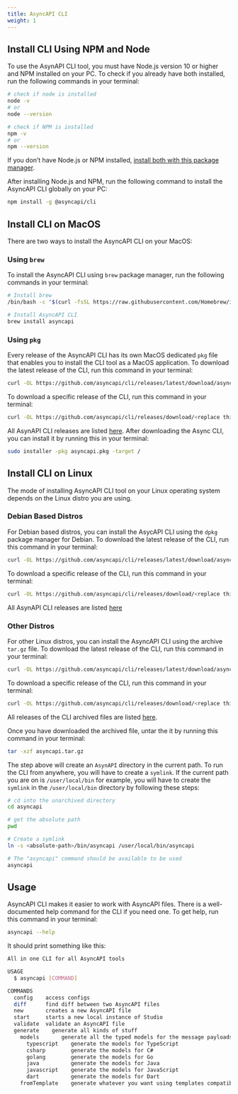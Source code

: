 ```yaml
---
title: AsyncAPI CLI
weight: 1
---
```


## Install CLI Using NPM and Node
To use the AsynAPI CLI tool, you must have Node.js version 10 or higher and NPM installed on your PC. To check if you already have both installed, run the following commands in your terminal:

```sh
# check if node is installed
node -v
# or
node --version

# check if NPM is installed
npm -v
# or
npm --version
```

If you don’t have Node.js or NPM installed, [install both with this package manager](https://nodejs.org/en/download/package-manager/).

After installing Node.js and NPM, run the following command to install the AsyncAPI CLI globally on your PC:
```sh
npm install -g @asyncapi/cli
```

## Install CLI on MacOS
There are two ways to install the AsyncAPI CLI on your MacOS:

### Using `brew`
To install the AsyncAPI CLI using `brew` package manager, run the following commands in your terminal:
```sh
# Install brew
/bin/bash -c "$(curl -fsSL https://raw.githubusercontent.com/Homebrew/install/HEAD/install.sh)"

# Install AsyncAPI CLI
brew install asyncapi
```

### Using `pkg`
Every release of the AsyncAPI CLI has its own MacOS dedicated `pkg` file that enables you to install the CLI tool as a MacOS application. 
To download the latest release of the CLI, run this command in your terminal:
```sh
curl -OL https://github.com/asyncapi/cli/releases/latest/download/asyncapi.pkg
```

To download a specific release of the CLI, run this command in your terminal:
```sh
curl -OL https://github.com/asyncapi/cli/releases/download/<replace this with the specific CLI version e.g v0.13.0>/asyncapi.pkg
```

All AsynAPI CLI releases are listed [here](https://github.com/asyncapi/cli/releases).
After downloading the Async CLI, you can install it by running this in your terminal:
```sh
sudo installer -pkg asyncapi.pkg -target /
```

## Install CLI on Linux
The mode of installing AsyncAPI CLI tool on your Linux operating system depends on the Linux distro you are using.

### Debian Based Distros
For Debian based distros, you can install the AsycAPI CLI using the `dpkg` package manager for Debian.
To download the latest release of the CLI, run this command in your terminal:
```sh
curl -OL https://github.com/asyncapi/cli/releases/latest/download/asyncapi.deb
```

To download a specific release of the CLI, run this command in your terminal:
```sh
curl -OL https://github.com/asyncapi/cli/releases/download/<replace this with the specific CLI version e.g v0.13.0>/asyncapi.deb
```

All AsynAPI CLI releases are listed [here](https://github.com/asyncapi/cli/releases)

### Other Distros
For other Linux distros, you can install the AsyncAPI CLI using the archive `tar.gz` file. To download the latest release of the CLI, run this command in your terminal:
```sh
curl -OL https://github.com/asyncapi/cli/releases/latest/download/asyncapi.tar.gz
```

To download a specific release of the CLI, run this command in your terminal:
```sh
curl -OL https://github.com/asyncapi/cli/releases/download/<replace this with the specific CLI version e.g v0.13.0>/asyncapi.tar.gz
```

All releases of the CLI archived files are listed [here](https://github.com/asyncapi/cli/releases).

Once you have downloaded the archived file, untar the it by running this command in your terminal:
```sh
tar -xzf asyncapi.tar.gz
```

The step above will create an `AsynAPI` directory in the current path. To run the CLI from anywhere, you will have to create a `symlink`. If the current path you are on is `/user/local/bin` for example, you will have to create the `symlink` in the `/user/local/bin` directory by following these steps:
```sh
# cd into the unarchived directory
cd asyncapi

# get the absolute path
pwd

# Create a symlink
ln -s <absolute-path>/bin/asyncapi /user/local/bin/asyncapi

# The "asyncapi" command should be available to be used
asyncapi
```

## Usage
AsyncAPI CLI makes it easier to work with AsyncAPI files. There is a well-documented help command for the CLI if you need one. To get help, run this command in your terminal:
```sh
asyncapi --help
```

It should print something like this:
```sh
All in one CLI for all AsyncAPI tools

USAGE
  $ asyncapi [COMMAND]

COMMANDS
  config    access configs
  diff      find diff between two AsyncAPI files
  new       creates a new AsyncAPI file
  start     starts a new local instance of Studio
  validate  validate an AsyncAPI file
  generate    generate all kinds of stuff
    models       generate all the typed models for the message payloads defined in the AsyncAPI file
      typescript    generate the models for TypeScript
      csharp        generate the models for C#
      golang        generate the models for Go
      java          generate the models for Java
      javascript    generate the models for JavaScript
      dart          generate the models for Dart
    fromTemplate    generate whatever you want using templates compatible with AsyncAPI Generator 
```